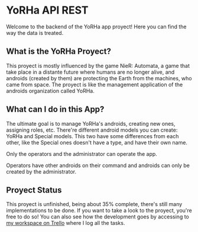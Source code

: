 # YoRHa API REST

Welcome to the backend of the YoRHa app proyect! Here you can find the way the data is treated.

## What is the YoRHa Proyect?

This proyect is mostly influenced by the game NieR: Automata, a game that take place in a distante future where humans are no longer alive, and androids (created by them) are protecting the Earth from the machines, who came from space. The proyect
is like the management application of the androids organization called YoRHa.

## What can I do in this App?

The ultimate goal is to manage YoRHa's androids, creating new ones, assigning roles, etc. 
There're different android models you can create: YoRHa and Special models. This two have some differences from each other, like the Special ones doesn't have a type, and have their own name.

Only the operators and the administrator can operate the app.

Operators have other androids on their command and androids can only be created by the administrator.

## Proyect Status

This proyect is unfinished, being about 35% complete, there's still many implementations to be done.
If you want to take a look to the proyect, you're free to do so! You can also see how the development goes by accessing to [my workspace on Trello](https://trello.com/b/osxteix8/yorha) where I log all the tasks.
